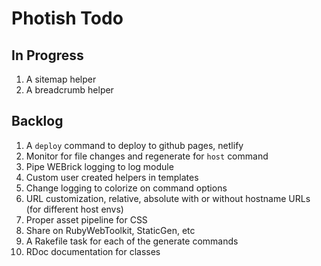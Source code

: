 # Photish Todo

## In Progress

1. A sitemap helper
1. A breadcrumb helper

## Backlog

1. A `deploy` command to deploy to github pages, netlify
1. Monitor for file changes and regenerate for `host` command
1. Pipe WEBrick logging to log module
1. Custom user created helpers in templates
1. Change logging to colorize on command options
1. URL customization, relative, absolute with or without hostname URLs (for
   different host envs)
1. Proper asset pipeline for CSS
1. Share on RubyWebToolkit, StaticGen, etc
1. A Rakefile task for each of the generate commands
1. RDoc documentation for classes
